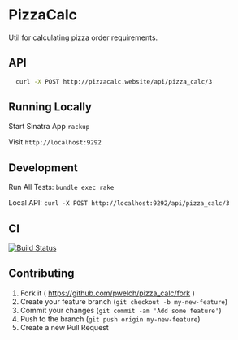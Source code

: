 # PizzaCalc

Util for calculating pizza order requirements.

## API

```bash
  curl -X POST http://pizzacalc.website/api/pizza_calc/3
```

## Running Locally

Start Sinatra App
`rackup`

Visit
`http://localhost:9292`

## Development

Run All Tests:
`bundle exec rake`

Local API:
`curl -X POST http://localhost:9292/api/pizza_calc/3`

## CI

[![Build Status](https://secure.travis-ci.org/pwelch/pizza_calc.svg)](http://travis-ci.org/pwelch/pizza_calc)

## Contributing

1. Fork it ( https://github.com/pwelch/pizza_calc/fork )
2. Create your feature branch (`git checkout -b my-new-feature`)
3. Commit your changes (`git commit -am 'Add some feature'`)
4. Push to the branch (`git push origin my-new-feature`)
5. Create a new Pull Request
